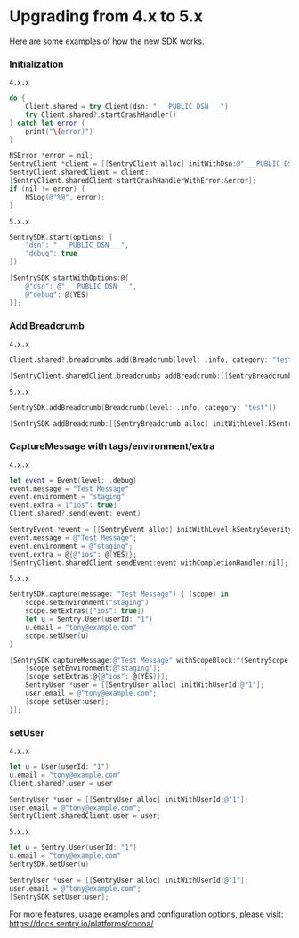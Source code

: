 # Upgrading from 4.x to 5.x

Here are some examples of how the new SDK works. 

### Initialization

`4.x.x`

```swift
do {
    Client.shared = try Client(dsn: "___PUBLIC_DSN___")
    try Client.shared?.startCrashHandler()
} catch let error {
    print("\(error)")
}
```

```objective-c
NSError *error = nil;
SentryClient *client = [[SentryClient alloc] initWithDsn:@"___PUBLIC_DSN___" didFailWithError:&error];
SentryClient.sharedClient = client;
[SentryClient.sharedClient startCrashHandlerWithError:&error];
if (nil != error) {
    NSLog(@"%@", error);
}
```

`5.x.x`


```swift
SentrySDK.start(options: [
    "dsn": "___PUBLIC_DSN___",
    "debug": true
])
```

```objective-c
[SentrySDK startWithOptions:@{
    @"dsn": @"___PUBLIC_DSN___",
    @"debug": @(YES)
}];
```

### Add Breadcrumb

`4.x.x`

```swift
Client.shared?.breadcrumbs.add(Breadcrumb(level: .info, category: "test"))
```

```objective-c
[SentryClient.sharedClient.breadcrumbs addBreadcrumb:[[SentryBreadcrumb alloc] initWithLevel:kSentrySeverityInfo category:@"test"]];
```

`5.x.x`

```swift
SentrySDK.addBreadcrumb(Breadcrumb(level: .info, category: "test"))
```

```objective-c
[SentrySDK addBreadcrumb:[[SentryBreadcrumb alloc] initWithLevel:kSentrySeverityInfo category:@"test"]];
```

### CaptureMessage with tags/environment/extra

`4.x.x`

```swift
let event = Event(level: .debug)
event.message = "Test Message"
event.environment = "staging"
event.extra = ["ios": true]
Client.shared?.send(event: event)
```

```objective-c
SentryEvent *event = [[SentryEvent alloc] initWithLevel:kSentrySeverityDebug];
event.message = @"Test Message";
event.environment = @"staging";
event.extra = @{@"ios": @(YES)};
[SentryClient.sharedClient sendEvent:event withCompletionHandler:nil];
```

`5.x.x`

```swift
SentrySDK.capture(message: "Test Message") { (scope) in
    scope.setEnvironment("staging")
    scope.setExtras(["ios": true])
    let u = Sentry.User(userId: "1")
    u.email = "tony@example.com"
    scope.setUser(u)
}
```

```objective-c
[SentrySDK captureMessage:@"Test Message" withScopeBlock:^(SentryScope * _Nonnull scope) {
    [scope setEnvironment:@"staging"];
    [scope setExtras:@{@"ios": @(YES)}];
    SentryUser *user = [[SentryUser alloc] initWithUserId:@"1"];
    user.email = @"tony@example.com";
    [scope setUser:user];
}];
```

### setUser

`4.x.x`

```swift
let u = User(userId: "1")
u.email = "tony@example.com"
Client.shared?.user = user
```

```objective-c
SentryUser *user = [[SentryUser alloc] initWithUserId:@"1"];
user.email = @"tony@example.com";
SentryClient.sharedClient.user = user;
```

`5.x.x`

```swift
let u = Sentry.User(userId: "1")
u.email = "tony@example.com"
SentrySDK.setUser(u)
```

```objective-c
SentryUser *user = [[SentryUser alloc] initWithUserId:@"1"];
user.email = @"tony@example.com";
[SentrySDK setUser:user];
```

For more features, usage examples and configuration options, please visit: https://docs.sentry.io/platforms/cocoa/
